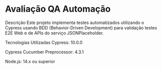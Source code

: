 # Avaliação QA Automação
Descrição
Este projeto implementa testes automatizados utilizando o Cypress usando BDD (Behavior-Driven Development) para validação testes E2E Web e de APIs do serviço JSONPlaceholder.

Tecnologias Utilizadas
Cypress: 10.0.0

Cypress Cucumber Preprocessor: 4.3.1

Node.js: 14.x ou superior

